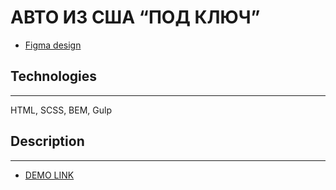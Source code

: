 # АВТО ИЗ США “ПОД КЛЮЧ”



- [Figma design](https://www.figma.com/file/z5RvMGbIcebLkp8rvvbowP/%D0%B0%D0%B2%D1%82%D0%BE-%D0%B8%D0%B7-%D1%81%D1%88%D0%B0?node-id=0%3A1)

## Technologies 
___

HTML, SCSS, BEM, Gulp

## Description

___

- [DEMO LINK](https://defisto7.github.io/Cars/)
